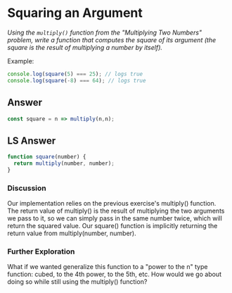 # Squaring an Argument
*Using the `multiply()` function from the "Multiplying Two Numbers" problem, write a function that computes the square of its argument (the square is the result of multiplying a number by itself).*

Example:

```js
console.log(square(5) === 25); // logs true
console.log(square(-8) === 64); // logs true
```

## Answer
```js
const square = n => multiply(n,n);
```

## LS Answer

```js
function square(number) {
  return multiply(number, number);
}
```
### Discussion
Our implementation relies on the previous exercise's multiply() function. The return value of multiply() is the result of multiplying the two arguments we pass to it, so we can simply pass in the same number twice, which will return the squared value. Our square() function is implicitly returning the return value from multiply(number, number).

### Further Exploration
What if we wanted generalize this function to a "power to the n" type function: cubed, to the 4th power, to the 5th, etc. How would we go about doing so while still using the multiply() function?
